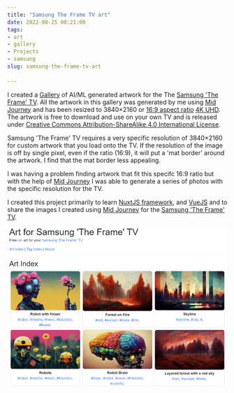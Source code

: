 ```yaml
---
title: "Samsung The Frame TV art"
date: 2022-08-25 00:21:00
tags:
- art
- gallery
- Projects
- samsung
slug: samsung-the-frame-tv-art

---
```


I created a [Gallery](/ArtSamsungTheFrameTV/) of AI/ML generated artwork for the The [Samsung 'The Frame' TV](https://www.samsung.com/ca/lifestyle-tvs/the-frame/). All the artwork in this gallery was generated by me using [Mid Journey](https://www.midjourney.com/) and has been resized to 3840×2160 or [16:9 aspect ratio](https://en.wikipedia.org/wiki/16:9_aspect_ratio) [4K UHD](https://en.wikipedia.org/wiki/Graphics_display_resolution#4K_UHD). The artwork is free to download and use on your own TV and is released under [Creative Commons Attribution-ShareAlike 4.0 International License](http://creativecommons.org/licenses/by-sa/4.0/).

Samsung 'The Frame' TV requires a very specific resolution of 3840×2160 for custom artwork that you load onto the TV. If the resolution of the image is off by single pixel, even if the ratio (16:9), it will put a 'mat border' around the artwork. I find that the mat border less appealing.

I was having a problem finding artwork that fit this specifc 16:9 ratio but with the help of [Mid Journey](https://www.midjourney.com/) I was able to generate a series of photos with the specific resolution for the TV.

I created this project primarily to learn [NuxtJS framework](https://nuxtjs.org/), and [VueJS](https://vuejs.org/) and to share the images I created using [Mid Journey](https://www.midjourney.com/) for the [Samsung 'The Frame' TV](https://www.samsung.com/ca/lifestyle-tvs/the-frame/).

<a href='/ArtSamsungTheFrameTV/'><img src='/public/uploads/2022/preview-art-for-samsung-the-frame-tv.png' alt='Screenshot art-for-samsung-the-frame-tv project' /></a>
